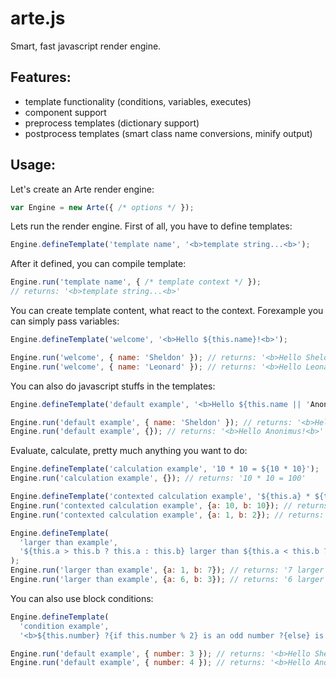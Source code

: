 # arte.js
Smart, fast javascript render engine.

## Features:
- template functionality (conditions, variables, executes)
- component support
- preprocess templates (dictionary support)
- postprocess templates (smart class name conversions, minify output)

## Usage:
Let's create an Arte render engine:
```js
var Engine = new Arte({ /* options */ });
```

Lets run the render engine. First of all, you have to define templates:
```js
Engine.defineTemplate('template name', '<b>template string...<b>');
```

After it defined, you can compile template:
```js
Engine.run('template name', { /* template context */ });
// returns: '<b>template string...<b>'
```

You can create template content, what react to the context. Forexample you can simply pass variables:
```js
Engine.defineTemplate('welcome', '<b>Hello ${this.name}!<b>');

Engine.run('welcome', { name: 'Sheldon' }); // returns: '<b>Hello Sheldon!<b>'
Engine.run('welcome', { name: 'Leonard' }); // returns: '<b>Hello Leonard!<b>'
```

You can also do javascript stuffs in the templates:
```js
Engine.defineTemplate('default example', '<b>Hello ${this.name || 'Anonimus'}!<b>');

Engine.run('default example', { name: 'Sheldon' }); // returns: '<b>Hello Sheldon!<b>'
Engine.run('default example', {}); // returns: '<b>Hello Anonimus!<b>'
```

Evaluate, calculate, pretty much anything you want to do:
```js
Engine.defineTemplate('calculation example', '10 * 10 = ${10 * 10}');
Engine.run('calculation example', {}); // returns: '10 * 10 = 100'

Engine.defineTemplate('contexted calculation example', '${this.a} * ${this.b} = ${this.a * this.b}');
Engine.run('contexted calculation example', {a: 10, b: 10}); // returns: '10 * 10 = 100'
Engine.run('contexted calculation example', {a: 1, b: 2}); // returns: '1 * 2 = 2'

Engine.defineTemplate(
  'larger than example', 
  '${this.a > this.b ? this.a : this.b} larger than ${this.a < this.b ? this.a : this.b}'
);
Engine.run('larger than example', {a: 1, b: 7}); // returns: '7 larger than 1'
Engine.run('larger than example', {a: 6, b: 3}); // returns: '6 larger than 3'
```

You can also use block conditions:
```js
Engine.defineTemplate(
  'condition example', 
  '<b>${this.number} ?{if this.number % 2} is an odd number ?{else} is an even number  ?{endif}');

Engine.run('default example', { number: 3 }); // returns: '<b>Hello Sheldon!<b>'
Engine.run('default example', { number: 4 }); // returns: '<b>Hello Anonimus!<b>'
```


